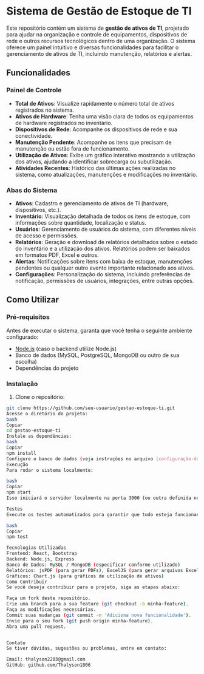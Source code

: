 # Sistema de Gestão de Estoque de TI

Este repositório contém um sistema de **gestão de ativos de TI**, projetado para ajudar na organização e controle de equipamentos, dispositivos de rede e outros recursos tecnológicos dentro de uma organização. O sistema oferece um painel intuitivo e diversas funcionalidades para facilitar o gerenciamento de ativos de TI, incluindo manutenção, relatórios e alertas.

## Funcionalidades

### Painel de Controle

- **Total de Ativos**: Visualize rapidamente o número total de ativos registrados no sistema.
- **Ativos de Hardware**: Tenha uma visão clara de todos os equipamentos de hardware registrados no inventário.
- **Dispositivos de Rede**: Acompanhe os dispositivos de rede e sua conectividade.
- **Manutenção Pendente**: Acompanhe os itens que precisam de manutenção ou estão fora de funcionamento.
- **Utilização de Ativos**: Exibe um gráfico interativo mostrando a utilização dos ativos, ajudando a identificar sobrecarga ou subutilização.
- **Atividades Recentes**: Histórico das últimas ações realizadas no sistema, como atualizações, manutenções e modificações no inventário.

### Abas do Sistema

- **Ativos**: Cadastro e gerenciamento de ativos de TI (hardware, dispositivos, etc.). 
- **Inventário**: Visualização detalhada de todos os itens de estoque, com informações sobre quantidade, localização e status.
- **Usuários**: Gerenciamento de usuários do sistema, com diferentes níveis de acesso e permissões.
- **Relatórios**: Geração e download de relatórios detalhados sobre o estado do inventário e a utilização dos ativos. Relatórios podem ser baixados em formatos PDF, Excel e outros.
- **Alertas**: Notificações sobre itens com baixa de estoque, manutenções pendentes ou qualquer outro evento importante relacionado aos ativos.
- **Configurações**: Personalização do sistema, incluindo preferências de notificação, permissões de usuários, integrações, entre outras opções.

## Como Utilizar

### Pré-requisitos

Antes de executar o sistema, garanta que você tenha o seguinte ambiente configurado:

- [Node.js](https://nodejs.org/) (caso o backend utilize Node.js)
- Banco de dados (MySQL, PostgreSQL, MongoDB ou outro de sua escolha)
- Dependências do projeto

### Instalação

1. Clone o repositório:
```bash
git clone https://github.com/seu-usuario/gestao-estoque-ti.git
Acesse o diretório do projeto:
bash
Copiar
cd gestao-estoque-ti
Instale as dependências:
bash
Copiar
npm install
Configure o banco de dados (veja instruções no arquivo [configuração-do-banco-de-dados.md]).
Execução
Para rodar o sistema localmente:

bash
Copiar
npm start
Isso iniciará o servidor localmente na porta 3000 (ou outra definida no arquivo .env).

Testes
Execute os testes automatizados para garantir que tudo esteja funcionando corretamente:

bash
Copiar
npm test

Tecnologias Utilizadas
Frontend: React, Bootstrap
Backend: Node.js, Express
Banco de Dados: MySQL / MongoDB (especificar conforme utilizado)
Relatórios: jsPDF (para gerar PDFs), ExcelJS (para gerar arquivos Excel)
Gráficos: Chart.js (para gráficos de utilização de ativos)
Como Contribuir
Se você deseja contribuir para o projeto, siga as etapas abaixo:

Faça um fork deste repositório.
Crie uma branch para a sua feature (git checkout -b minha-feature).
Faça as modificações necessárias.
Commit suas mudanças (git commit -m 'Adiciona nova funcionalidade').
Envie para o seu fork (git push origin minha-feature).
Abra uma pull request.


Contato
Se tiver dúvidas, sugestões ou problemas, entre em contato:

Email: thalyson2203@gmail.com
GitHub: github.com/Thalyson1806
